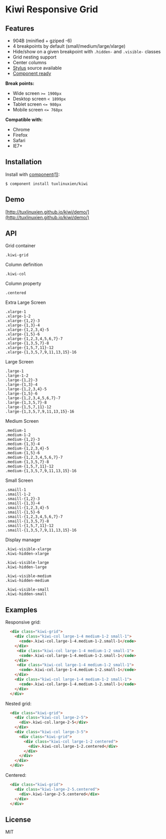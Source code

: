 # Kiwi Responsive Grid

## Features

* 904B (minified + gziped -6)
* 4 breakpoints by default (small/medium/large/xlarge)
* Hide/show on a given breakpoint with `.hidden-` and `.visible-` classes
* Grid nesting support
* Center columns
* [Stylus](http://learnboost.github.io/stylus/) source available
* [Component ready](https://github.com/component/component)


**Break points:**

* Wide screen `>= 1900px`
* Desktop screen `< 1899px`
* Tablet screen `<= 980px`
* Mobile screen `<= 768px`

  
**Compatible with:**

* Chrome
* Firefox
* Safari
* IE7+

## Installation

  Install with [component(1)](http://component.io):

    $ component install tuxlinuxien/kiwi

## Demo

  [http://tuxlinuxien.github.io/kiwi/demo/](http://tuxlinuxien.github.io/kiwi/demo/)

## API
  
  Grid container
    
    .kiwi-grid

  Column definition

    .kiwi-col

  Column property

    .centered
  
  Extra Large Screen
  
    .xlarge-1
    .xlarge-1-2
    .xlarge-{1,2}-3
    .xlarge-{1,3}-4
    .xlarge-{1,2,3,4}-5
    .xlarge-{1,5}-6
    .xlarge-{1,2,3,4,5,6,7}-7
    .xlarge-{1,3,5,7}-8
    .xlarge-{1,5,7,11}-12
    .xlarge-{1,3,5,7,9,11,13,15}-16

  Large Screen
  
    .large-1
    .large-1-2
    .large-{1,2}-3
    .large-{1,3}-4
    .large-{1,2,3,4}-5
    .large-{1,5}-6
    .large-{1,2,3,4,5,6,7}-7
    .large-{1,3,5,7}-8
    .large-{1,5,7,11}-12
    .large-{1,3,5,7,9,11,13,15}-16

  Medium Screen
  
    .medium-1
    .medium-1-2
    .medium-{1,2}-3
    .medium-{1,3}-4
    .medium-{1,2,3,4}-5
    .medium-{1,5}-6
    .medium-{1,2,3,4,5,6,7}-7
    .medium-{1,3,5,7}-8
    .medium-{1,5,7,11}-12
    .medium-{1,3,5,7,9,11,13,15}-16

  Small Screen
  
    .smaill-1
    .smaill-1-2
    .smaill-{1,2}-3
    .smaill-{1,3}-4
    .smaill-{1,2,3,4}-5
    .smaill-{1,5}-6
    .smaill-{1,2,3,4,5,6,7}-7
    .smaill-{1,3,5,7}-8
    .smaill-{1,5,7,11}-12
    .smaill-{1,3,5,7,9,11,13,15}-16

  Display manager
  
    .kiwi-visible-xlarge
    .kiwi-hidden-xlarge

    .kiwi-visible-large
    .kiwi-hidden-large

    .kiwi-visible-medium
    .kiwi-hidden-medium
    
    .kiwi-visible-small
    .kiwi-hidden-small
       
## Examples

Responsive grid:

```html
  <div class="kiwi-grid">
    <div class="kiwi-col large-1-4 medium-1-2 small-1">
      <code>.kiwi-col.large-1-4.medium-1-2.small-1</code>
    </div>
     <div class="kiwi-col large-1-4 medium-1-2 small-1">
      <code>.kiwi-col.large-1-4.medium-1-2.small-1</code>
    </div>
     <div class="kiwi-col large-1-4 medium-1-2 small-1">
      <code>.kiwi-col.large-1-4.medium-1-2.small-1</code>
    </div>
    <div class="kiwi-col large-1-4 medium-1-2 small-1">
      <code>.kiwi-col.large-1-4.medium-1-2.small-1</code>
    </div>
  </div>
```


Nested grid:

```html
  <div class="kiwi-grid">
    <div class="kiwi-col large-2-5">
      <div>.kiwi-col.large-2-5</div>
    </div>
    <div class="kiwi-col large-3-5">
      <div class="kiwi-grid">
        <div class="kiwi-col large-1-2 centered">
          <div>.kiwi-col.large-1-2.centered</div>
        </div>
      </div>
    </div>
  </div>
```


Centered:

```html
  <div class="kiwi-grid">
    <div class="kiwi-large-2-5.centered">
      <div>.kiwi-large-2-5.centered</div>
    </div>
  </div>
```

## License

  MIT

